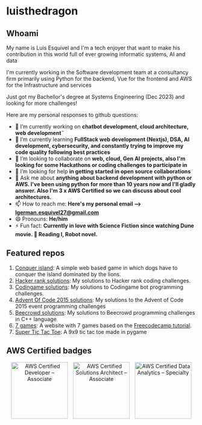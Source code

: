 # luisthedragon

## Whoami

My name is Luis Esquivel and I'm a tech enjoyer that want to make his contribution in this world full of ever growing informatic systems, AI and data

I'm currently working in the Software development team at a consultancy firm primarily using Python for the backend, Vue for the frontend and AWS for the Infrastructure and services

Just got my Bachellor's degree at Systems Engineering (Dec 2023) and looking for more challenges!

Here are my personal responses to github questions:

- 🔭 I’m currently working on **chatbot development, cloud architecture, web development¨**
- 🌱 I’m currently learning **FullStack web development (Nextjs), DSA, AI development, cybersecurity, and constantly trying to improve my code quality following best practices**
- 👯 I’m looking to collaborate on **web, cloud, Gen AI projects, also I'm looking for some Hackathons or coding challenges to participate in**
- 🤔 I’m looking for help **in getting started in open source collaborations**
- 💬 Ask me about **anything about backend development with python or AWS. I've been using python for more than 10 years now and I'll gladly answer. Also I'm 3 x AWS Certified so we can discuss about cool architectures.**
- 📫 How to reach me: **Here's my personal email --> <lgerman.esquivel27@gmail.com>**
- 😄 Pronouns: **He/him**
- ⚡ Fun fact: **Currently in love with Science Fiction since watching Dune movie. 📖 Reading I, Robot novel.**

## Featured repos

1. [Conquer island](https://github.com/luisthedragon/conquer_island): A simple web based game in which dogs have to conquer the island dominated by the lions.
2. [Hacker rank solutions](https://github.com/luisthedragon/hackerrank-solutions): My solutions to Hacker rank coding challenges.
3. [Codingame solutions](https://github.com/luisthedragon/codingame-solutions): My solutions to Codingame bot programming challenges.
4. [Advent Of Code 2015 solutions](https://github.com/luisthedragon/adventofcode2015): My solutions to the Advent of Code 2015 event programming challenges
5. [Beecrowd solutions](https://github.com/luisthedragon/beecrowd-solutions): My solutions to Beecrowd programming challenges in C++ language
6. [7 games](https://github.com/luisthedragon/7games): A website with 7 games based on the [Freecodecamp tutorial](https://www.youtube.com/watch?v=ec8vSKJuZTk).
7. [Super Tic Tac Toe](https://github.com/luisthedragon/SuperTicTacToe): A 9x9 tic tac toe made in pygame

## AWS Certified badges

<div align="center">
    <a href="https://www.credly.com/badges/f5a9f64e-e323-448f-b35c-c641d01768e8/public_url"><img src="https://github.com/luisthedragon/luisthedragon/assets/35470433/627dd665-d428-48e7-9ab1-85d85f07f511" alt="AWS Certified Developer – Associate" style="width:150px; margin: 0 5px;" /></a>
    <a href="https://www.credly.com/badges/45c071c6-0cf0-4658-acee-6b13034974b0/public_url"><img src="https://github.com/luisthedragon/luisthedragon/assets/35470433/13513bb0-1593-40e7-a206-98a8970c46c2" alt="AWS Certified Solutions Architect – Associate" style=" width:150px; margin: 0 5px;" /></a>
    <a href="https://www.credly.com/badges/5f49b00e-8498-49dd-ba9d-dfdcefe16bb3/public_url"><img src="https://github.com/luisthedragon/luisthedragon/assets/35470433/a1ec2fac-313a-4212-839a-95e5e681f6d6" alt="AWS Certified Data Analytics – Specialty" style="width:150px; margin: 0 5px;" /></a>
</div>
